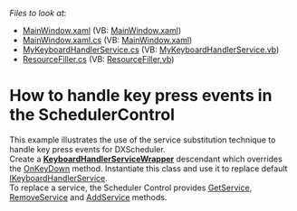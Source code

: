 <!-- default file list -->
*Files to look at*:

* [MainWindow.xaml](./CS/DXScheduler_KeyHandling/MainWindow.xaml) (VB: [MainWindow.xaml](./VB/DXScheduler_KeyHandling/MainWindow.xaml))
* [MainWindow.xaml.cs](./CS/DXScheduler_KeyHandling/MainWindow.xaml.cs) (VB: [MainWindow.xaml](./VB/DXScheduler_KeyHandling/MainWindow.xaml))
* [MyKeyboardHandlerService.cs](./CS/DXScheduler_KeyHandling/MyKeyboardHandlerService.cs) (VB: [MyKeyboardHandlerService.vb](./VB/DXScheduler_KeyHandling/MyKeyboardHandlerService.vb))
* [ResourceFiller.cs](./CS/DXScheduler_KeyHandling/ResourceFiller.cs) (VB: [ResourceFiller.vb](./VB/DXScheduler_KeyHandling/ResourceFiller.vb))
<!-- default file list end -->
# How to handle key press events in the SchedulerControl


<p>This example illustrates the use of the service substitution technique to handle key press events for DXScheduler. <br />
Create a <a href="http://documentation.devexpress.com/#CoreLibraries/clsDevExpressServicesKeyboardHandlerServiceWrappertopic"><strong><u>KeyboardHandlerServiceWrapper</u></strong></a> descendant which overrides the  <a href="http://documentation.devexpress.com/#CoreLibraries/DevExpressServicesKeyboardHandlerServiceWrapper_OnKeyDowntopic"><u>OnKeyDown</u></a> method. Instantiate this class and use it to replace default <a href="http://documentation.devexpress.com/#CoreLibraries/clsDevExpressServicesIKeyboardHandlerServicetopic"><u>IKeyboardHandlerService</u></a>.<br />
To replace a service, the Scheduler Control provides <a href="http://documentation.devexpress.com/#WPF/DevExpressXpfSchedulerSchedulerControl_GetServicetopic"><u>GetService</u></a>, <a href="http://documentation.devexpress.com/#WPF/DevExpressXpfSchedulerSchedulerControl_RemoveServicetopic"><u>RemoveService</u></a> and <a href="http://documentation.devexpress.com/#WPF/DevExpressXpfSchedulerSchedulerControl_AddServicetopic"><u>AddService</u></a> methods.</p>

<br/>


